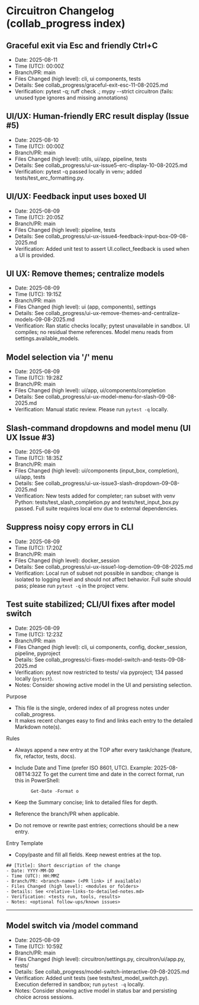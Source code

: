 # Circuitron Changelog (collab_progress index)

## Graceful exit via Esc and friendly Ctrl+C
- Date: 2025-08-11
- Time (UTC): 00:00Z
- Branch/PR: main
- Files Changed (high level): cli, ui components, tests
- Details: See collab_progress/graceful-exit-esc-11-08-2025.md
- Verification: pytest -q; ruff check .; mypy --strict circuitron (fails: unused type ignores and missing annotations)

## UI/UX: Human-friendly ERC result display (Issue #5)
- Date: 2025-08-10
- Time (UTC): 00:00Z
- Branch/PR: main
- Files Changed (high level): utils, ui/app, pipeline, tests
- Details: See collab_progress/ui-ux-issue5-erc-display-10-08-2025.md
- Verification: pytest -q passed locally in venv; added tests/test_erc_formatting.py.

## UI/UX: Feedback input uses boxed UI
- Date: 2025-08-09
- Time (UTC): 20:05Z
- Branch/PR: main
- Files Changed (high level): pipeline, tests
- Details: See collab_progress/ui-ux-issue4-feedback-input-box-09-08-2025.md
- Verification: Added unit test to assert UI.collect_feedback is used when a UI is provided.

## UI UX: Remove themes; centralize models
- Date: 2025-08-09
- Time (UTC): 19:15Z
- Branch/PR: main
- Files Changed (high level): ui (app, components), settings
- Details: See collab_progress/ui-ux-remove-themes-and-centralize-models-09-08-2025.md
- Verification: Ran static checks locally; pytest unavailable in sandbox. UI compiles; no residual theme references. Model menu reads from settings.available_models.

## Model selection via '/' menu
- Date: 2025-08-09
- Time (UTC): 19:28Z
- Branch/PR: main
- Files Changed (high level): ui/app, ui/components/completion
- Details: See collab_progress/ui-ux-model-menu-for-slash-09-08-2025.md
- Verification: Manual static review. Please run `pytest -q` locally.

## Slash-command dropdowns and model menu (UI UX Issue #3)
- Date: 2025-08-09
- Time (UTC): 18:35Z
- Branch/PR: main
- Files Changed (high level): ui/components (input_box, completion), ui/app, tests
- Details: See collab_progress/ui-ux-issue3-slash-dropdown-09-08-2025.md
- Verification: New tests added for completer; ran subset with venv Python: tests/test_slash_completion.py and tests/test_input_box.py passed. Full suite requires local env due to external dependencies.

## Suppress noisy copy errors in CLI
- Date: 2025-08-09
- Time (UTC): 17:20Z
- Branch/PR: main
- Files Changed (high level): docker_session
- Details: See collab_progress/ui-ux-issue1-log-demotion-09-08-2025.md
- Verification: Local run of subset not possible in sandbox; change is isolated to logging level and should not affect behavior. Full suite should pass; please run `pytest -q` in the project venv.


## Test suite stabilized; CLI/UI fixes after model switch
- Date: 2025-08-09
- Time (UTC): 12:23Z
- Branch/PR: main
- Files Changed (high level): cli, ui components, config, docker_session, pipeline, pyproject
- Details: See collab_progress/ci-fixes-model-switch-and-tests-09-08-2025.md
- Verification: pytest now restricted to tests/ via pyproject; 134 passed locally (`pytest`).
- Notes: Consider showing active model in the UI and persisting selection.

Purpose
- This file is the single, ordered index of all progress notes under collab_progress.
- It makes recent changes easy to find and links each entry to the detailed Markdown note(s).

Rules
- Always append a new entry at the TOP after every task/change (feature, fix, refactor, tests, docs).
- Include Date and Time (prefer ISO 8601, UTC). Example: 2025-08-08T14:32Z
	To get the current time and date in the correct format, run this in PowerShell:
  
			Get-Date -Format o

- Keep the Summary concise; link to detailed files for depth.
- Reference the branch/PR when applicable.
- Do not remove or rewrite past entries; corrections should be a new entry.

Entry Template
- Copy/paste and fill all fields. Keep newest entries at the top.

```
## [Title]: Short description of the change
- Date: YYYY-MM-DD
- Time (UTC): HH:MMZ
- Branch/PR: <branch-name> (<PR link> if available)
- Files Changed (high level): <modules or folders>
- Details: See <relative-links-to-detailed-notes.md>
- Verification: <tests run, tools, results>
- Notes: <optional follow-ups/known issues>
```

---

## Model switch via /model command
- Date: 2025-08-09
- Time (UTC): 10:59Z
- Branch/PR: main
- Files Changed (high level): circuitron/settings.py, circuitron/ui/app.py, tests/
- Details: See collab_progress/model-switch-interactive-09-08-2025.md
- Verification: Added unit tests (see tests/test_model_switch.py). Execution deferred in sandbox; run `pytest -q` locally.
- Notes: Consider showing active model in status bar and persisting choice across sessions.

